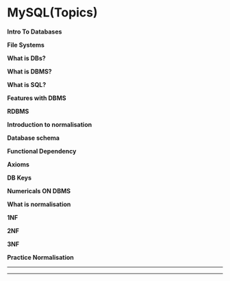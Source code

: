 # MySQL(Topics)

**Intro To Databases**

**File Systems**

**What is DBs?**

**What is DBMS?**

**What is SQL?**

**Features with DBMS**

**RDBMS**

**Introduction to normalisation**

**Database schema**

**Functional Dependency**

**Axioms**

**DB Keys**

**Numericals ON DBMS**

**What is normalisation**

**1NF**

**2NF**

**3NF**

**Practice Normalisation**

---

---
